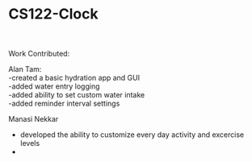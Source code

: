 # CS122-Clock
<br>
<br>
Work Contributed:<br>

Alan Tam:<br>
-created a basic hydration app and GUI<br>
-added water entry logging<br>
-added ability to set custom water intake<br>
-added reminder interval settings<br>


Manasi Nekkar <br>
- developed the ability to customize every day activity and excercise levels 
- 